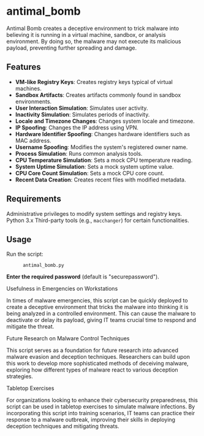 # antimal_bomb
Antimal Bomb creates a deceptive environment to trick malware into believing it is running in a virtual machine, sandbox, or analysis environment. By doing so, the malware may not execute its malicious payload, preventing further spreading and damage.

## Features

- **VM-like Registry Keys**: Creates registry keys typical of virtual machines.
- **Sandbox Artifacts**: Creates artifacts commonly found in sandbox environments.
- **User Interaction Simulation**: Simulates user activity.
- **Inactivity Simulation**: Simulates periods of inactivity.
- **Locale and Timezone Changes**: Changes system locale and timezone.
- **IP Spoofing**: Changes the IP address using VPN.
- **Hardware Identifier Spoofing**: Changes hardware identifiers such as MAC address.
- **Username Spoofing**: Modifies the system's registered owner name.
- **Process Simulation**: Runs common analysis tools.
- **CPU Temperature Simulation**: Sets a mock CPU temperature reading.
- **System Uptime Simulation**: Sets a mock system uptime value.
- **CPU Core Count Simulation**: Sets a mock CPU core count.
- **Recent Data Creation**: Creates recent files with modified metadata.

## Requirements

Administrative privileges to modify system settings and registry keys.
Python 3.x
Third-party tools (e.g., `macchanger`) for certain functionalities.

## Usage

Run the script:
    
          antimal_bomb.py
    
**Enter the required password** (default is "securepassword").

Usefulness in Emergencies on Workstations

In times of malware emergencies, this script can be quickly deployed to create a deceptive environment that tricks the malware into thinking it is being analyzed in a controlled environment. This can cause the malware to deactivate or delay its payload, giving IT teams crucial time to respond and mitigate the threat.

Future Research on Malware Control Techniques

This script serves as a foundation for future research into advanced malware evasion and deception techniques. Researchers can build upon this work to develop more sophisticated methods of deceiving malware, exploring how different types of malware react to various deception strategies.

Tabletop Exercises

For organizations looking to enhance their cybersecurity preparedness, this script can be used in tabletop exercises to simulate malware infections. By incorporating this script into training scenarios, IT teams can practice their response to a malware outbreak, improving their skills in deploying deception techniques and mitigating threats.



